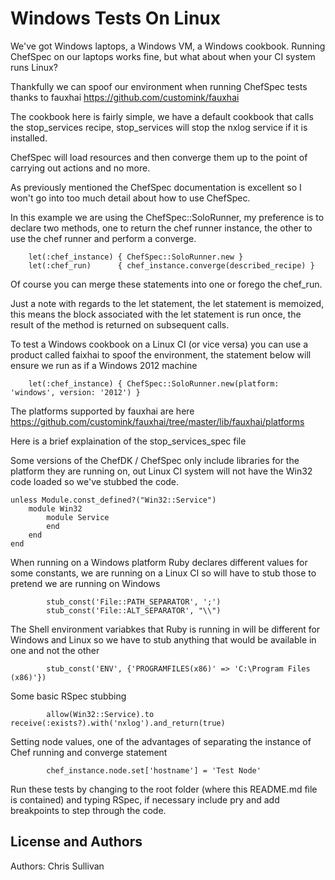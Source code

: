 Windows Tests On Linux
======================
We've got Windows laptops, a Windows VM, a Windows cookbook. Running ChefSpec on our laptops works fine, but what about when your CI system runs Linux?

Thankfully we can spoof our environment when running ChefSpec tests thanks to fauxhai https://github.com/customink/fauxhai

The cookbook here is fairly simple, we have a default cookbook that calls the stop_services recipe, stop_services will stop the nxlog service if it is installed.

ChefSpec will load resources and then converge them up to the point of carrying out actions and no more.

As previously mentioned the ChefSpec documentation is excellent so I won't go into too much detail about how to use ChefSpec.

In this example we are using the ChefSpec::SoloRunner, my preference is to declare two methods, one to return the chef runner instance, the other to use the chef runner and perform a converge.

````
	let(:chef_instance) { ChefSpec::SoloRunner.new }
	let(:chef_run)      { chef_instance.converge(described_recipe) }
````

Of course you can merge these statements into one or forego the chef_run.

Just a note with regards to the let statement, the let statement is memoized, this means the block associated with the let statement is run once, the result of the method is returned on subsequent calls.

To test a Windows cookbook on a Linux CI (or vice versa) you can use a product called faixhai to spoof the environment, the statement below will ensure we run as if a Windows 2012 machine

````
	let(:chef_instance) { ChefSpec::SoloRunner.new(platform: 'windows', version: '2012') }
````

The platforms supported by fauxhai are here https://github.com/customink/fauxhai/tree/master/lib/fauxhai/platforms

Here is a brief explaination of the stop_services_spec file

Some versions of the ChefDK / ChefSpec only include libraries for the platform they are running on, out Linux CI system will not have the Win32 code loaded so we've stubbed the code.

````
unless Module.const_defined?("Win32::Service")
    module Win32
        module Service
        end
    end
end
````

When running on a Windows platform Ruby declares different values for some constants, we are running on a Linux CI so will have to stub those to pretend we are running on Windows

``` 
        stub_const('File::PATH_SEPARATOR', ';')
        stub_const('File::ALT_SEPARATOR', "\\")
````

The Shell environment variabkes that Ruby is running in will be different for Windows and Linux so we have to stub anything that would be available in one and not the other
```` 
		stub_const('ENV', {'PROGRAMFILES(x86)' => 'C:\Program Files (x86)'})
````
	
Some basic RSpec stubbing

````
		allow(Win32::Service).to receive(:exists?).with('nxlog').and_return(true)
````

Setting node values, one of the advantages of separating the instance of Chef running and converge statement
````
		chef_instance.node.set['hostname'] = 'Test Node'
````

Run these tests by changing to the root folder (where this README.md file is contained) and typing RSpec, if necessary include pry and add breakpoints to step through the code.

License and Authors
-------------------
Authors: Chris Sullivan
